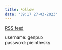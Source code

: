```yaml
---
title: Follow
date: '09:17 27-03-2023'
---
```


[RSS feed](https://sntrpc.com/kan/)

username: genpub
<br>
password: pieinthesky